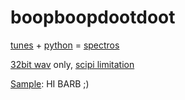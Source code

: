 # boopboopdootdoot
[tunes](https://github.com/mrpotatocode/boopboopdootdoot/blob/main/wav/12.%20Star%20Song.IMG.wav) + [python](https://github.com/mrpotatocode/boopboopdootdoot/blob/main/any-spec.ipynb) = [spectros](https://en.wikipedia.org/wiki/Spectrogram)

[32bit wav](https://www.sounddevices.com/32-bit-float-files-explained/) only, [scipi limitation](https://docs.scipy.org/doc/scipy/reference/generated/scipy.io.wavfile.read.html)

[Sample](https://github.com/mrpotatocode/boopboopdootdoot/blob/main/img/12.%20Star%20Song.IMG.wav.png): HI BARB ;) 
